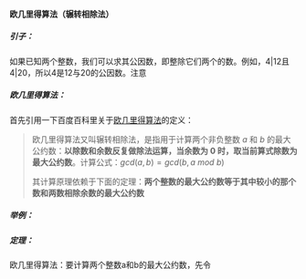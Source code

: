 #### 欧几里得算法（辗转相除法）

##### 引子：

如果已知两个整数，我们可以求其公因数，即整除它们两个的数。例如，4|12且4|20，所以4是12与20的公因数。注意

##### 欧几里得算法：

首先引用一下百度百科里关于[欧几里得算法](https://baike.baidu.com/item/%E6%AC%A7%E5%87%A0%E9%87%8C%E5%BE%97%E7%AE%97%E6%B3%95/1647675?fr=aladdin)的定义：

> 欧几里得算法又叫辗转相除法，是指用于计算两个非负整数 $a$ 和 $b$ 的最大公约数：**以除数和余数反复做除法运算，当余数为 $0$ 时，取当前算式除数为最大公约数**。计算公式：$gcd(a,b) = gcd(b,a\ mod\ b)$
>
> 其计算原理依赖于下面的定理：**两个整数的最大公约数等于其中较小的那个数和两数相除余数的最大公约数**

##### 举例：



##### 定理：

欧几里得算法：要计算两个整数a和b的最大公约数，先令
